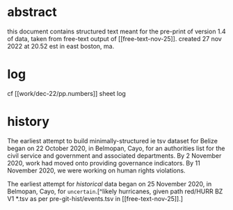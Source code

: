 # abstract

this document contains structured text meant for the pre-print of version 1.4 of data, taken from free-text output of [[free-text-nov-25]]. created 27 nov 2022 at 20.52 est in east boston, ma.

# log

cf [[work/dec-22/pp.numbers]] sheet log

# history

The earliest attempt to build minimally-structured ie tsv dataset for Belize began on 22 October 2020, in Belmopan, Cayo, for an authorities list for the civil service and government and associated departments. By 2 November 2020, work had moved onto providing governance indicators. By 11 November 2020, we were working on human rights violations.

The earliest attempt for *historical* data began on 25 November 2020, in Belmopan, Cayo, for `uncertain`.[^likely hurricanes, given path red/HURR BZ V1 *.tsv as per pre-git-hist/events.tsv in [[free-text-nov-25]].]
